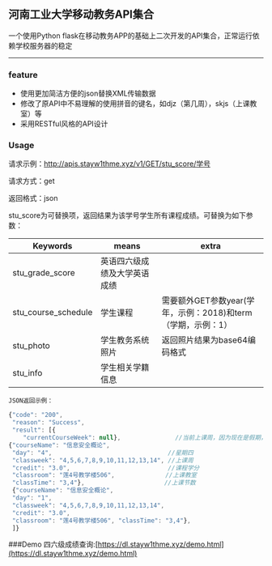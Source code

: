 ## 河南工业大学移动教务API集合
一个使用Python flask在移动教务APP的基础上二次开发的API集合，正常运行依赖学校服务器的稳定
****

### feature
* 使用更加简洁方便的json替换XML传输数据
* 修改了原API中不易理解的使用拼音的键名，如djz（第几周），skjs（上课教室）等
* 采用RESTful风格的API设计

### Usage
请求示例：http://apis.stayw1thme.xyz/v1/GET/stu_score/学号  

请求方式：get  

返回格式：json

stu_score为可替换项，返回结果为该学号学生所有课程成绩。可替换为如下参数：


|Keywords|means|extra|
|----|----|----|
|stu_grade_score|英语四六级成绩及大学英语成绩| |
|stu_course_schedule|学生课程|需要额外GET参数year(学年，示例：2018)和term（学期，示例：1）|
|stu_photo|学生教务系统照片|返回照片结果为base64编码格式| |
|stu_info|学生相关学籍信息| |

	JSON返回示例：
```javascript
{"code": "200",
 "reason": "Success", 
 "result": [{
 	"currentCourseWeek": null},               //当前上课周，因为现在是假期，所以为空。
{"courseName": "信息安全概论",
 "day": "4",                                //星期四
 "classweek": "4,5,6,7,8,9,10,11,12,13,14", //上课周
 "credit": "3.0",                           //课程学分
 "classroom": "莲4号教学楼506",              //上课教室
 "classTime": "3,4"},                      //上课节数
 {"courseName": "信息安全概论",
 "day": "1",
 "classweek": "4,5,6,7,8,9,10,11,12,13,14", 
 "credit": "3.0",
 "classroom": "莲4号教学楼506", "classTime": "3,4"},
 ]}


```
###Demo
四六级成绩查询:[https://dl.stayw1thme.xyz/demo.html](https://dl.stayw1thme.xyz/demo.html)
